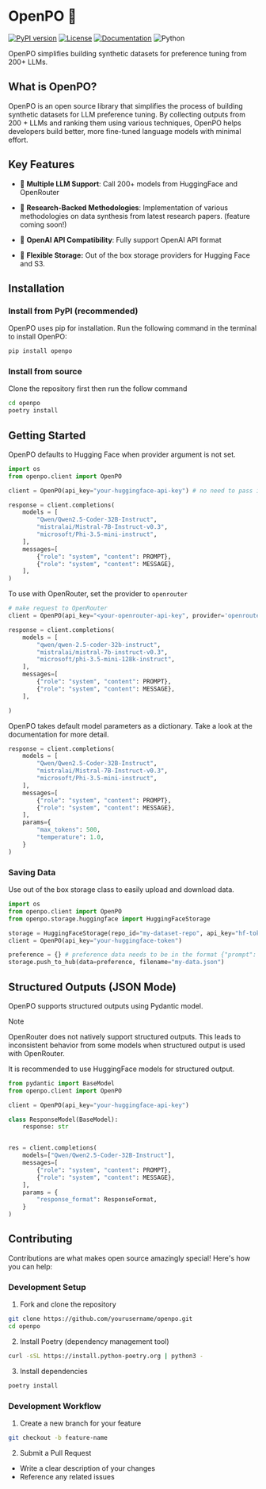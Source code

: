 # OpenPO 🐼
[![PyPI version](https://img.shields.io/pypi/v/openpo.svg)](https://pypi.org/project/openpo/)
[![License](https://img.shields.io/badge/License-Apache%202.0-blue.svg)](https://opensource.org/licenses/Apache-2.0)
[![Documentation](https://img.shields.io/badge/docs-docs.openpo.dev-blue)](https://docs.openpo.dev)
![Python](https://img.shields.io/badge/python->=3.10.1-blue.svg)


OpenPO simplifies building synthetic datasets for preference tuning from 200+ LLMs.

## What is OpenPO?
OpenPO is an open source library that simplifies the process of building synthetic datasets for LLM preference tuning. By collecting outputs from 200 + LLMs and ranking them using various techniques, OpenPO helps developers build better, more fine-tuned language models with minimal effort.

## Key Features

- 🔌 **Multiple LLM Support**: Call 200+ models from HuggingFace and OpenRouter

- 🧪 **Research-Backed Methodologies**: Implementation of various methodologies on data synthesis from latest research papers. (feature coming soon!)

- 🤝 **OpenAI API Compatibility**: Fully support OpenAI API format

- 💾 **Flexible Storage:** Out of the box storage providers for Hugging Face and S3.


## Installation
### Install from PyPI (recommended)
OpenPO uses pip for installation. Run the following command in the terminal to install OpenPO:

```bash
pip install openpo
```

### Install from source
Clone the repository first then run the follow command
```bash
cd openpo
poetry install
```

## Getting Started
OpenPO defaults to Hugging Face when provider argument is not set.

```python
import os
from openpo.client import OpenPO

client = OpenPO(api_key="your-huggingface-api-key") # no need to pass in the key if environment variable is already set.

response = client.completions(
    models = [
        "Qwen/Qwen2.5-Coder-32B-Instruct",
        "mistralai/Mistral-7B-Instruct-v0.3",
        "microsoft/Phi-3.5-mini-instruct",
    ],
    messages=[
        {"role": "system", "content": PROMPT},
        {"role": "system", "content": MESSAGE},
    ],
)
```

To use with OpenRouter, set the provider to `openrouter`

```python
# make request to OpenRouter
client = OpenPO(api_key="<your-openrouter-api-key", provider='openrouter')

response = client.completions(
    models = [
        "qwen/qwen-2.5-coder-32b-instruct",
        "mistralai/mistral-7b-instruct-v0.3",
        "microsoft/phi-3.5-mini-128k-instruct",
    ],
    messages=[
        {"role": "system", "content": PROMPT},
        {"role": "system", "content": MESSAGE},
    ],

)
```

OpenPO takes default model parameters as a dictionary. Take a look at the documentation for more detail.

```python
response = client.completions(
    models = [
        "Qwen/Qwen2.5-Coder-32B-Instruct",
        "mistralai/Mistral-7B-Instruct-v0.3",
        "microsoft/Phi-3.5-mini-instruct",
    ],
    messages=[
        {"role": "system", "content": PROMPT},
        {"role": "system", "content": MESSAGE},
    ],
    params={
        "max_tokens": 500,
        "temperature": 1.0,
    }
)

```

### Saving Data
Use out of the box storage class to easily upload and download data.

```python
import os
from openpo.client import OpenPO
from openpo.storage.huggingface import HuggingFaceStorage

storage = HuggingFaceStorage(repo_id="my-dataset-repo", api_key="hf-token")
client = OpenPO(api_key="your-huggingface-token")

preference = {} # preference data needs to be in the format {"prompt": ..., "preferred": ..., "rejected": ...} for finetuning
storage.push_to_hub(data=preference, filename="my-data.json")
```

## Structured Outputs (JSON Mode)
OpenPO supports structured outputs using Pydantic model.

> [!NOTE]
> OpenRouter does not natively support structured outputs. This leads to inconsistent behavior from some models when structured output is used with OpenRouter.
>
> It is recommended to use HuggingFace models for structured output.


```python
from pydantic import BaseModel
from openpo.client import OpenPO

client = OpenPO(api_key="your-huggingface-api-key")

class ResponseModel(BaseModel):
    response: str


res = client.completions(
    models=["Qwen/Qwen2.5-Coder-32B-Instruct"],
    messages=[
        {"role": "system", "content": PROMPT},
        {"role": "system", "content": MESSAGE},
    ],
    params = {
        "response_format": ResponseFormat,
    }
)
```

## Contributing
Contributions are what makes open source amazingly special! Here's how you can help:

### Development Setup
1. Fork and clone the repository
```bash
git clone https://github.com/yourusername/openpo.git
cd openpo
```

2. Install Poetry (dependency management tool)
```bash
curl -sSL https://install.python-poetry.org | python3 -
```

3. Install dependencies
```bash
poetry install
```

### Development Workflow
1. Create a new branch for your feature
```bash
git checkout -b feature-name
```

2. Submit a Pull Request
- Write a clear description of your changes
- Reference any related issues

